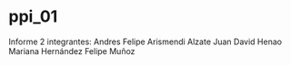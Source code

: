 # ppi_01
Informe 2
integrantes:
Andres Felipe Arismendi Alzate
Juan David Henao
Mariana Hernández
Felipe Muñoz
